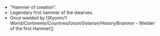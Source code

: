 - "Hammer of creation". 
- Legendary first hammer of the dwarves. 
- Once wielded by [[Kyonin/1 World/Continents/Countries/Uson/Golarion/History/Branmor - Wielder of the first Hammer]]